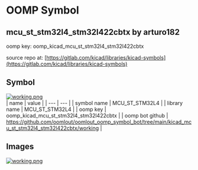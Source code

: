 # OOMP Symbol  
## mcu_st_stm32l4_stm32l422cbtx  by arturo182  
  
oomp key: oomp_kicad_mcu_st_stm32l4_stm32l422cbtx  
  
source repo at: [https://gitlab.com/kicad/libraries/kicad-symbols](https://gitlab.com/kicad/libraries/kicad-symbols)  
## Symbol  
  
[![working.png](working_600.png)](working.png)  
| name | value | 
| --- | --- | 
| symbol name | MCU_ST_STM32L4 | 
| library name | MCU_ST_STM32L4 | 
| oomp key | oomp_kicad_mcu_st_stm32l4_stm32l422cbtx | 
| oomp bot github | https://github.com/oomlout/oomlout_oomp_symbol_bot/tree/main/kicad_mcu_st_stm32l4_stm32l422cbtx/working | 
## Images  
  
[![working.png](working_140.png)](working.png)  
